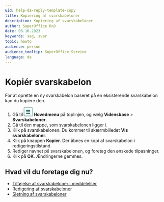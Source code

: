 ```yaml
---
uid: help-da-reply-template-copy
title: Kopiering af svarskabeloner
description: Kopiering af svarskabeloner
author: SuperOffice RnD
date: 03.16.2023
keywords: sag, svar
topic: howto
audience: person
audience_tooltip: SuperOffice Service
language: da
---
```


# Kopiér svarskabelon

For at oprette en ny svarskabelon baseret på en eksisterende svarskabelon kan du kopiere den.

1. Gå til ![ikonet][img1] **Hovedmenu** på toplinjen, og vælg **Vidensbase** > **Svarskabeloner**.
1. Gå til den mappe, som svarskabelonen ligger i.
1. Klik på svarskabelonen. Du kommer til skærmbilledet **Vis svarskabeloner**.
1. Klik på knappen **Kopier**. Der åbnes en kopi af svarskabelon i redigeringstilstand.
1. Rediger navnet på svarskabelonen, og foretag den ønskede tilpasninger.
1. Klik på **OK**. Ændringerne gemmes.

## Hvad vil du foretage dig nu?

* [Tilføjelse af svarskabeloner i meddelelser][3]
* [Redigering af svarskabeloner][5]
* [Sletning af svarskabeloner][6]

<!-- Referenced links -->
[3]: ../../learn/howto/reply.md
[5]: edit.md
[6]: delete.md

<!-- Referenced images -->
[img1]: ../../../../media/icons/main-menu.png
